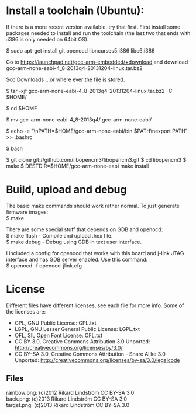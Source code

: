# Install a toolchain (Ubuntu): #

If there is a more recent version available, try that first.
First install some packages needed to install and run the toolchain (the last two that ends with :i386 is only needed on 64bit OS).

$ sudo apt-get install git openocd libncurses5:i386 libc6:i386

Go to https://launchpad.net/gcc-arm-embedded/+download and download  gcc-arm-none-eabi-4_8-2013q4-20131204-linux.tar.bz2

$cd Downloads
...or where ever the file is stored.

$ tar -xjf gcc-arm-none-eabi-4_8-2013q4-20131204-linux.tar.bz2 -C $HOME/

$ cd $HOME

$ mv gcc-arm-none-eabi-4_8-2013q4/ gcc-arm-none-eabi/

$ echo -e "\nPATH=\$HOME/gcc-arm-none-eabi/bin:\$PATH\nexport PATH" >> .bashrc

$ bash

$ git clone git://github.com/libopencm3/libopencm3.git
$ cd libopencm3
$ make
$ DESTDIR=$HOME/gcc-arm-none-eabi make install

# Build, upload and debug #

The basic make commands should work rather normal. To just generate firmware images:  
$ make

There are some special stuff that depends on GDB and openocd:  
$ make flash - Compile and upload .hex file.  
$ make debug - Debug using GDB in text user interface.

I included a config for openocd that works with this board and j-link JTAG interface and has GDB server enabled. Use this command:  
$ openocd -f openocd-jlink.cfg

# License #
Different files have different licenses, see each file for more info.
Some of the licenses are:
* GPL, GNU Public License: GPL.txt
* LGPL, GNU Lesser General Public License: LGPL.txt
* OFL, SIL Open Font License: OFL.txt
* CC BY 3.0, Creative Commons Attribution 3.0 Unported: http://creativecommons.org/licenses/by/3.0/
* CC BY-SA 3.0, Creative Commons Attribution - Share Alike 3.0 Unported: http://creativecommons.org/licenses/by-sa/3.0/legalcode

## Files ##
rainbow.png: (c)2012 Rikard Lindström CC BY-SA 3.0  
back.png: (c)2013 Rikard Lindström CC BY-SA 3.0  
target.png: (c)2013 Rikard Lindström CC BY-SA 3.0  
